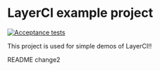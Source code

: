 # LayerCI example project

[![Acceptance tests](https://layerci.com/badge/github/distributed-containers-inc/layerci-example)](https://layerci.com/jobs/github/distributed-containers-inc/layerci-example)

This project is used for simple demos of LayerCI!!

README change2
